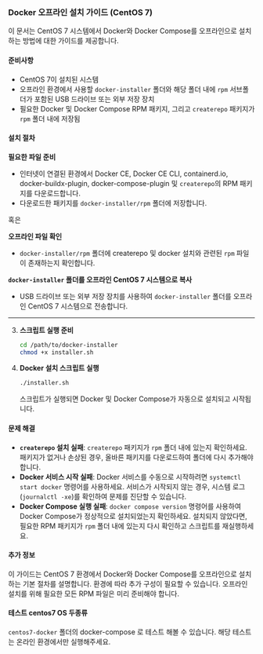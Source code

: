 ### Docker 오프라인 설치 가이드 (CentOS 7)

이 문서는 CentOS 7 시스템에서 Docker와 Docker Compose를 오프라인으로 설치하는 방법에 대한 가이드를 제공합니다.

#### 준비사항

- CentOS 7이 설치된 시스템
- 오프라인 환경에서 사용할 `docker-installer` 폴더와 해당 폴더 내에 `rpm` 서브폴더가 포함된 USB 드라이브 또는 외부 저장 장치
- 필요한 Docker 및 Docker Compose RPM 패키지, 그리고 `createrepo` 패키지가 `rpm` 폴더 내에 저장됨

#### 설치 절차

**필요한 파일 준비**

- 인터넷이 연결된 환경에서 Docker CE, Docker CE CLI, containerd.io, docker-buildx-plugin, docker-compose-plugin 및 `createrepo`의 RPM 패키지를 다운로드합니다.
- 다운로드한 패키지를 `docker-installer/rpm` 폴더에 저장합니다.

혹은

**오프라인 파일 확인**

- `docker-installer/rpm` 폴더에 createrepo 및 docker 설치와 관련된 `rpm` 파일이 존재하는지 확인합니다.

**`docker-installer` 폴더를 오프라인 CentOS 7 시스템으로 복사**

- USB 드라이브 또는 외부 저장 장치를 사용하여 `docker-installer` 폴더를 오프라인 CentOS 7 시스템으로 전송합니다.

---

3. **스크립트 실행 준비**
   ```bash
   cd /path/to/docker-installer
   chmod +x installer.sh
   ```
4. **Docker 설치 스크립트 실행**
   ```bash
   ./installer.sh
   ```
   스크립트가 실행되면 Docker 및 Docker Compose가 자동으로 설치되고 시작됩니다.

#### 문제 해결

- **`createrepo` 설치 실패**: `createrepo` 패키지가 `rpm` 폴더 내에 있는지 확인하세요. 패키지가 없거나 손상된 경우, 올바른 패키지를 다운로드하여 폴더에 다시 추가해야 합니다.
- **Docker 서비스 시작 실패**: Docker 서비스를 수동으로 시작하려면 `systemctl start docker` 명령어를 사용하세요. 서비스가 시작되지 않는 경우, 시스템 로그 (`journalctl -xe`)를 확인하여 문제를 진단할 수 있습니다.
- **Docker Compose 실행 실패**: `docker compose version` 명령어를 사용하여 Docker Compose가 정상적으로 설치되었는지 확인하세요. 설치되지 않았다면, 필요한 RPM 패키지가 `rpm` 폴더 내에 있는지 다시 확인하고 스크립트를 재실행하세요.

#### 추가 정보

이 가이드는 CentOS 7 환경에서 Docker와 Docker Compose를 오프라인으로 설치하는 기본 절차를 설명합니다. 환경에 따라 추가 구성이 필요할 수 있습니다. 오프라인 설치를 위해 필요한 모든 RPM 파일은 미리 준비해야 합니다.

#### 테스트 centos7 OS 두종류

`centos7-docker` 폴더의 docker-compose 로 테스트 해볼 수 있습니다. 해당 테스트는 온라인 환경에서만 실행해주세요.
